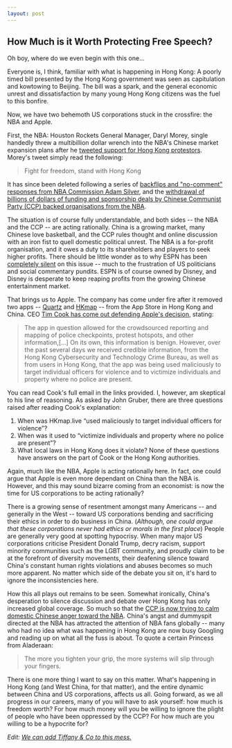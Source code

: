 ```yaml
---
layout: post
---
```


## How Much is it Worth Protecting Free Speech?

Oh boy, where do we even begin with this one...

Everyone is, I think, familiar with what is happening in Hong Kong: A poorly timed bill presented by the Hong Kong government was seen as capitulation and kowtowing to Beijing. The bill was a spark, and the general economic unrest and dissatisfaction by many young Hong Kong citizens was the fuel to this bonfire.

Now, we have two behemoth US corporations stuck in the crossfire: the NBA and Apple.

First, the NBA: Houston Rockets General Manager, Daryl Morey, single handedly threw a multibillion dollar wrench into the NBA's Chinese market expansion plans after he [tweeted support for Hong Kong protestors](https://www.bbc.co.uk/news/world-asia-china-49995985). Morey's tweet simply read the following:

>Fight for freedom, stand with Hong Kong

It has since been deleted following a series of [backflips and "no-comment" responses from NBA Commission Adam Silver](https://www.sportingnews.com/us/nba/news/daryl-morey-hong-kong-tweet-china-nba-response-politicians/1dergufmvknmu1vdkm5t2x3pxn), and the [withdrawal of billions of dollars of funding and sponsorship deals by Chinese Communist Party (CCP) backed organisations from the NBA](https://edition.cnn.com/2019/10/08/business/daryl-morey-tweet-nba-china/index.html).

The situation is of course fully understandable, and both sides -- the NBA and the CCP -- are acting rationally. China is a growing market, many Chinese love basketball, and the CCP rules thought and online discussion with an iron fist to quell domestic political unrest. The NBA is a for-profit organisation, and it owes a duty to its shareholders and players to seek higher profits. There should be little wonder as to why ESPN has been [completely silent](https://edition.cnn.com/2019/10/09/media/espn-daryl-morey-tweet-china/index.html) on this issue -- much to the frustration of US politicians and social commentary pundits. ESPN is of course owned by Disney, and Disney is desperate to keep reaping profits from the growing Chinese entertainment market.

That brings us to Apple. The company has come under fire after it removed two apps -- [Quartz](https://www.theverge.com/2019/10/9/20907228/apple-quartz-app-store-china-removal-hong-kong-protests-censorship) and [HKmap](https://www.nytimes.com/2019/10/09/technology/apple-hong-kong-app.html) -- from the App Store in Hong Kong and China. CEO [Tim Cook has come out defending Apple's decision](https://www.theverge.com/2019/10/10/20908498/apple-ceo-tim-cook-hong-kong-protest-app-removed-store-email-employees-hkmaplive), stating:

>The app in question allowed for the crowdsourced reporting and mapping of police checkpoints, protest hotspots, and other information,[...] On its own, this information is benign. However, over the past several days we received credible information, from the Hong Kong Cybersecurity and Technology Crime Bureau, as well as from users in Hong Kong, that the app was being used maliciously to target individual officers for violence and to victimize individuals and property where no police are present.

You can read Cook's full email in the links provided. I, however, am skeptical to his line of reasoning. As asked by John Gruber, there are three questions raised after reading Cook's explanation:  
1) When was HKmap.live “used maliciously to target individual officers for violence”?  
2) When was it used to “victimize individuals and property where no police are present”?  
3) What local laws in Hong Kong does it violate?
None of these questions have answers on the part of Cook or the Hong Kong authorities.

Again, much like the NBA, Apple is acting rationally here. In fact, one could argue that Apple is even more dependant on China than the NBA is. However, and this may sound bizarre coming from an economist: is now the time for US corporations to be acting rationally?

There is a growing sense of resentment amongst many Americans -- and generally in the West -- toward US corporations bending and sacrificing their ethics in order to do business in China. (*Although, one could argue that these corporations never had ethics or morals in the first place*) People are generally very good at spotting hypocrisy. When many major US corporations criticise President Donald Trump, decry racism, support minority communities such as the LGBT community, and proudly claim to be at the forefront of diversity movements, their deafening silence toward China's constant human rights violations and abuses becomes so much more apparent. No matter which side of the debate you sit on, it's hard to ignore the inconsistencies here.

How this all plays out remains to be seen. Somewhat ironically, China's desperation to silence discussion and debate over Hong Kong has only increased global coverage. So much so that the [CCP is now trying to calm domestic Chinese anger toward the NBA](https://www.nytimes.com/2019/10/10/business/china-blows-whistle-on-nationalist-protests-against-the-nba.html?smid=nytcore-ios-share). China's angst and dummyspit directed at the NBA has attracted the attention of NBA fans globally -- many who had no idea what was happening in Hong Kong are now busy Googling and reading up on what all the fuss is about. To quote a certain Princess from Aladeraan:

>The more you tighten your grip, the more systems will slip through your fingers.

There is one more thing I want to say on this matter. What's happening in Hong Kong (and West China, for that matter), and the entire dynamic between China and US corporations, affects us all. Going forward, as we all progress in our careers, many of you will have to ask yourself: how much is freedom worth? For how much money will you be willing to ignore the plight of people who have been oppressed by the CCP? For how much are you willing to be a hypocrite for?

*Edit: [We can add Tiffany & Co to this mess.](https://www.dailymail.co.uk/news/article-7549977/Tiffany-removes-photo-Chinese-consumers-accused-jeweller-supporting-Hong-Kong-protests.html)*
